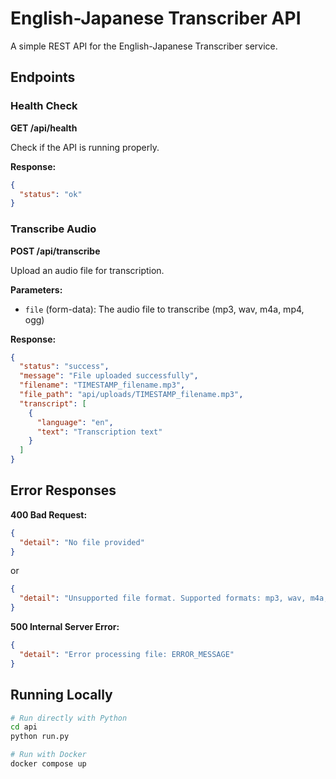 # English-Japanese Transcriber API

A simple REST API for the English-Japanese Transcriber service.

## Endpoints

### Health Check

**GET /api/health**

Check if the API is running properly.

**Response:**
```json
{
  "status": "ok"
}
```

### Transcribe Audio

**POST /api/transcribe**

Upload an audio file for transcription.

**Parameters:**
- `file` (form-data): The audio file to transcribe (mp3, wav, m4a, mp4, ogg)

**Response:**
```json
{
  "status": "success",
  "message": "File uploaded successfully",
  "filename": "TIMESTAMP_filename.mp3",
  "file_path": "api/uploads/TIMESTAMP_filename.mp3",
  "transcript": [
    {
      "language": "en",
      "text": "Transcription text"
    }
  ]
}
```

## Error Responses

**400 Bad Request:**
```json
{
  "detail": "No file provided"
}
```

or

```json
{
  "detail": "Unsupported file format. Supported formats: mp3, wav, m4a, mp4, ogg"
}
```

**500 Internal Server Error:**
```json
{
  "detail": "Error processing file: ERROR_MESSAGE"
}
```

## Running Locally

```bash
# Run directly with Python
cd api
python run.py

# Run with Docker
docker compose up
``` 